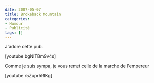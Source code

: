 ```yaml
---
date: 2007-05-07
title: Brokeback Mountain
categories:
- Humour
- Publicité
tags: []
---
```

J'adore cette pub.

[youtube bgNlTBm9v4s]

<!--more-->

Comme je suis sympa, je vous remet celle de la marche de l'empereur

[youtube r5Zupr5RIKg]
